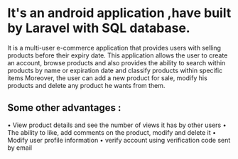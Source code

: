 # It's an android application ,have built by Laravel with SQL database.
It is a multi-user e-commerce application that provides users with selling products before their expiry date.
This application allows the user to create an account, browse products and also provides the ability to search within products by name or expiration date and classify products within specific items Moreover, the user can add a new product for sale, modify his products and delete any product he wants from them.
## Some other advantages :
• View product details and see the number of views it has by other users
• The ability to like, add comments on the product, modify and delete it
• Modify user profile information
• verify account using verification code sent by email 
